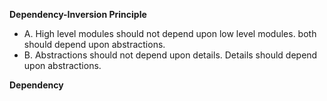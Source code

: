 **Dependency-Inversion Principle**
- A. High level modules should not depend upon low level modules. both should depend upon abstractions.
- B. Abstractions should not depend upon details. Details should depend upon abstractions.

**Dependency**
